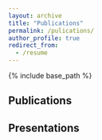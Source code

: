 ```yaml
---
layout: archive
title: "Publications"
permalink: /pulications/
author_profile: true
redirect_from:
  - /resume
---
```


{% include base_path %}

Publications
------





Presentations
------






